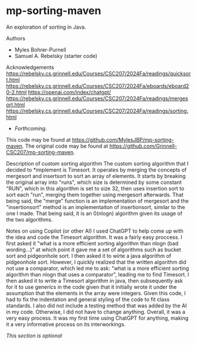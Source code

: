 # mp-sorting-maven

An exploration of sorting in Java.

Authors

* Myles Bohrer-Purnell
* Samuel A. Rebelsky (starter code)

Acknowledgements
https://rebelsky.cs.grinnell.edu/Courses/CSC207/2024Fa/readings/quicksort.html
https://rebelsky.cs.grinnell.edu/Courses/CSC207/2024Fa/eboards/eboard20-2.html
https://openai.com/index/chatgpt/
https://rebelsky.cs.grinnell.edu/Courses/CSC207/2024Fa/readings/mergesort.html
https://rebelsky.cs.grinnell.edu/Courses/CSC207/2024Fa/readings/sorting.html
* _Forthcoming_.

This code may be found at <https://github.com/MylesJBP/mp-sorting-maven>. The original code may be found at <https://github.com/Grinnell-CSC207/mp-sorting-maven>.

Description of custom sorting algorithm
The custom sorting algorithm that I decided to *implement is Timesort. It operates by merging the concepts of mergesort and insertsort to sort an array of elements. It starts by breaking the original array into "runs", which size is determined by some constant "RUN", which in this algorithm is set to size 32, then uses insertion sort to sort each "run", merging them together using mergesort afterwards. That being said, the "merge" function is an implementation of mergesort and the "insertionsort" method is an implementaiton of insertionsort, similar to the one I made. That being said, it is an 0(nlogn) algorithm given its usage of the two algorithms. 

Notes on using Copilot (or other AI)
I used ChatGPT to help come up with the idea and code the Timesort algorithm. It was a fairly easy proccess. I first asked it "what is a more efficient sorting algorithm than nlogn (bad wording...)" at which point it gave me a set of algorithms such as bucket sort and pidgeonhole sort. I then asked it to wirte a java algorithm of pidgeonhole sort. However, I quickly realized that the written algorithm did not use a comparator, which led me to ask: "what is a more efficient sorting algorithm than nlogn that uses a comparator", leading me to find Timesort. I then asked it to write a Timesort algorithm in java, then subsequently ask for it to use generics in the code given that it initially wrote it under the assumption that the elements in the array were integers. Given this code, I had to fix the indentation and general styling of the code to fit class standards. I also did not include a testing method that was added by the AI in my code. Otherwise, I did not have to change anything. Overall, it was a very easy process. It was my first time using ChatGPT for anything, making it a very informative process on its interworkings.

_This section is optional_
